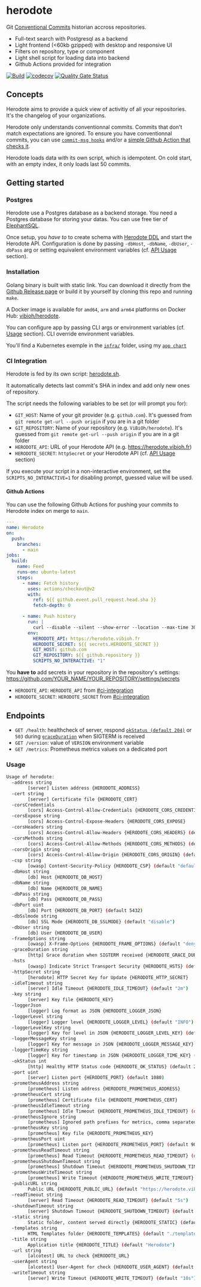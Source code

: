 # herodote

Git [Conventional Commits](https://www.conventionalcommits.org/en/v1.0.0/) historian accross repositories.

- Full-text search with Postgresql as a backend
- Light frontend (<60kb gzipped) with desktop and responsive UI
- Filters on repository, type or component
- Light shell script for loading data into backend
- Github Actions provided for integration

[![Build](https://github.com/ViBiOh/herodote/workflows/Build/badge.svg)](https://github.com/ViBiOh/herodote/actions)
[![codecov](https://codecov.io/gh/ViBiOh/herodote/branch/main/graph/badge.svg)](https://codecov.io/gh/ViBiOh/herodote)
[![Quality Gate Status](https://sonarcloud.io/api/project_badges/measure?project=ViBiOh_herodote&metric=alert_status)](https://sonarcloud.io/dashboard?id=ViBiOh_herodote)

## Concepts

Herodote aims to provide a quick view of activitiy of all your repositories. It's the changelog of your organizations.

Herodote only understands conventionnal commits. Commits that don't match expectations are ignored. To ensure you have conventionnal commits, you can use [`commit-msg hooks`](https://github.com/ViBiOh/scripts/blob/main/hooks/commit-msg) and/or a [simple Github Action that checks it](.github/workflows/branch_clean.yml).

Herodote loads data with its own script, which is idempotent. On cold start, with an empty index, it only loads last 50 commits.

## Getting started

### Postgres

Herodote use a Postgres database as a backend storage. You need a Postgres database for storing your datas. You can use free tier of [ElephantSQL](https://www.elephantsql.com).

Once setup, you _have to_ to create schema with [Herodote DDL](sql/ddl.sql) and start the Herodote API. Configuration is done by passing `-dbHost`, `-dbName`, `-dbUser`, `-dbPass` arg or setting equivalent environment variables (cf. [API Usage](#usage) section).

### Installation

Golang binary is built with static link. You can download it directly from the [Github Release page](https://github.com/ViBiOh/herodote/releases) or build it by yourself by cloning this repo and running `make`.

A Docker image is available for `amd64`, `arm` and `arm64` platforms on Docker Hub: [vibioh/herodote](https://hub.docker.com/r/vibioh/herodote/tags).

You can configure app by passing CLI args or environment variables (cf. [Usage](#usage) section). CLI override environment variables.

You'll find a Kubernetes exemple in the [`infra/`](infra/) folder, using my [`app chart`](https://github.com/ViBiOh/charts/tree/main/app)

### CI Integration

Herodote is fed by its own script: [herodote.sh](herodote.sh).

It automatically detects last commit's SHA in index and add only new ones of repository.

The script needs the following variables to be set (or will prompt you for):

- `GIT_HOST`: Name of your git provider (e.g. `github.com`). It's guessed from `git remote get-url --push origin` if you are in a git folder
- `GIT_REPOSITORY`: Name of your repository (e.g. `ViBiOh/herodote`). It's guessed from `git remote get-url --push origin` if you are in a git folder
- `HERODOTE_API`: URL of your Herodote API (e.g. https://herodote.vibioh.fr)
- `HERODOTE_SECRET`: `httpSecret` or your Herodote API (cf. [API Usage](#usage) section)

If you execute your script in a non-interactive environment, set the `SCRIPTS_NO_INTERACTIVE=1` for disabling prompt, guessed value will be used.

#### Github Actions

You can use the following Github Actions for pushing your commits to Herodote index on merge to `main`.

```yaml
---
name: Herodote
on:
  push:
    branches:
      - main
jobs:
  build:
    name: Feed
    runs-on: ubuntu-latest
    steps:
      - name: Fetch history
        uses: actions/checkout@v2
        with:
          ref: ${{ github.event.pull_request.head.sha }}
          fetch-depth: 0

      - name: Push history
        run: |
          curl --disable --silent --show-error --location --max-time 30 "https://raw.githubusercontent.com/ViBiOh/herodote/main/herodote.sh" | bash
        env:
          HERODOTE_API: https://herodote.vibioh.fr
          HERODOTE_SECRET: ${{ secrets.HERODOTE_SECRET }}
          GIT_HOST: github.com
          GIT_REPOSITORY: ${{ github.repository }}
          SCRIPTS_NO_INTERACTIVE: "1"
```

You **have to** add secrets in your repository in the repository's settings: https://github.com/YOUR_NAME/YOUR_REPOSITORY/settings/secrets

- `HERODOTE_API`: `HERODOTE_API` from [#ci-integration](#ci-integration)
- `HERODOTE_SECRET`: `HERODOTE_SECRET` from [#ci-integration](#ci-integration)

## Endpoints

- `GET /health`: healthcheck of server, respond [`okStatus (default 204)`](#usage) or `503` during [`graceDuration`](#usage) when SIGTERM is received
- `GET /version`: value of `VERSION` environment variable
- `GET /metrics`: Prometheus metrics values on a dedicated port

### Usage

```bash
Usage of herodote:
  -address string
        [server] Listen address {HERODOTE_ADDRESS}
  -cert string
        [server] Certificate file {HERODOTE_CERT}
  -corsCredentials
        [cors] Access-Control-Allow-Credentials {HERODOTE_CORS_CREDENTIALS}
  -corsExpose string
        [cors] Access-Control-Expose-Headers {HERODOTE_CORS_EXPOSE}
  -corsHeaders string
        [cors] Access-Control-Allow-Headers {HERODOTE_CORS_HEADERS} (default "Content-Type")
  -corsMethods string
        [cors] Access-Control-Allow-Methods {HERODOTE_CORS_METHODS} (default "GET")
  -corsOrigin string
        [cors] Access-Control-Allow-Origin {HERODOTE_CORS_ORIGIN} (default "*")
  -csp string
        [owasp] Content-Security-Policy {HERODOTE_CSP} (default "default-src 'self'; base-uri 'self'; script-src 'self' 'unsafe-inline'; style-src 'self' 'unsafe-inline'")
  -dbHost string
        [db] Host {HERODOTE_DB_HOST}
  -dbName string
        [db] Name {HERODOTE_DB_NAME}
  -dbPass string
        [db] Pass {HERODOTE_DB_PASS}
  -dbPort uint
        [db] Port {HERODOTE_DB_PORT} (default 5432)
  -dbSslmode string
        [db] SSL Mode {HERODOTE_DB_SSLMODE} (default "disable")
  -dbUser string
        [db] User {HERODOTE_DB_USER}
  -frameOptions string
        [owasp] X-Frame-Options {HERODOTE_FRAME_OPTIONS} (default "deny")
  -graceDuration string
        [http] Grace duration when SIGTERM received {HERODOTE_GRACE_DURATION} (default "30s")
  -hsts
        [owasp] Indicate Strict Transport Security {HERODOTE_HSTS} (default true)
  -httpSecret string
        [herodote] HTTP Secret Key for Update {HERODOTE_HTTP_SECRET}
  -idleTimeout string
        [server] Idle Timeout {HERODOTE_IDLE_TIMEOUT} (default "2m")
  -key string
        [server] Key file {HERODOTE_KEY}
  -loggerJson
        [logger] Log format as JSON {HERODOTE_LOGGER_JSON}
  -loggerLevel string
        [logger] Logger level {HERODOTE_LOGGER_LEVEL} (default "INFO")
  -loggerLevelKey string
        [logger] Key for level in JSON {HERODOTE_LOGGER_LEVEL_KEY} (default "level")
  -loggerMessageKey string
        [logger] Key for message in JSON {HERODOTE_LOGGER_MESSAGE_KEY} (default "message")
  -loggerTimeKey string
        [logger] Key for timestamp in JSON {HERODOTE_LOGGER_TIME_KEY} (default "time")
  -okStatus int
        [http] Healthy HTTP Status code {HERODOTE_OK_STATUS} (default 204)
  -port uint
        [server] Listen port {HERODOTE_PORT} (default 1080)
  -prometheusAddress string
        [prometheus] Listen address {HERODOTE_PROMETHEUS_ADDRESS}
  -prometheusCert string
        [prometheus] Certificate file {HERODOTE_PROMETHEUS_CERT}
  -prometheusIdleTimeout string
        [prometheus] Idle Timeout {HERODOTE_PROMETHEUS_IDLE_TIMEOUT} (default "10s")
  -prometheusIgnore string
        [prometheus] Ignored path prefixes for metrics, comma separated {HERODOTE_PROMETHEUS_IGNORE}
  -prometheusKey string
        [prometheus] Key file {HERODOTE_PROMETHEUS_KEY}
  -prometheusPort uint
        [prometheus] Listen port {HERODOTE_PROMETHEUS_PORT} (default 9090)
  -prometheusReadTimeout string
        [prometheus] Read Timeout {HERODOTE_PROMETHEUS_READ_TIMEOUT} (default "5s")
  -prometheusShutdownTimeout string
        [prometheus] Shutdown Timeout {HERODOTE_PROMETHEUS_SHUTDOWN_TIMEOUT} (default "5s")
  -prometheusWriteTimeout string
        [prometheus] Write Timeout {HERODOTE_PROMETHEUS_WRITE_TIMEOUT} (default "10s")
  -publicURL string
        Public URL {HERODOTE_PUBLIC_URL} (default "https://herodote.vibioh.fr")
  -readTimeout string
        [server] Read Timeout {HERODOTE_READ_TIMEOUT} (default "5s")
  -shutdownTimeout string
        [server] Shutdown Timeout {HERODOTE_SHUTDOWN_TIMEOUT} (default "10s")
  -static string
        Static folder, content served directly {HERODOTE_STATIC} (default "./static/")
  -templates string
        HTML Templates folder {HERODOTE_TEMPLATES} (default "./templates/")
  -title string
        Application title {HERODOTE_TITLE} (default "Herodote")
  -url string
        [alcotest] URL to check {HERODOTE_URL}
  -userAgent string
        [alcotest] User-Agent for check {HERODOTE_USER_AGENT} (default "Alcotest")
  -writeTimeout string
        [server] Write Timeout {HERODOTE_WRITE_TIMEOUT} (default "10s")
```
